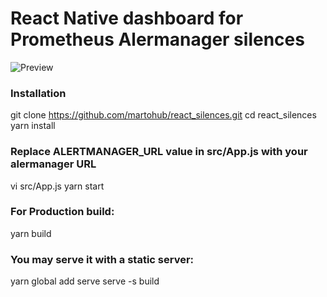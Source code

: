 # React Native dashboard for Prometheus Alermanager silences


![Preview](https://github.com/martohub/react_silences/blob/master/silences.jpg?raw=true)

### Installation
git clone https://github.com/martohub/react_silences.git
cd react_silences
yarn install
### Replace ALERTMANAGER_URL value in src/App.js with your alermanager URL
vi src/App.js
yarn start

### For Production build:
yarn build

### You may serve it with a static server:
  yarn global add serve
  serve -s build
